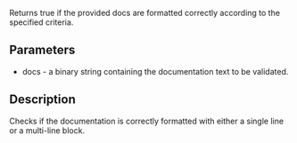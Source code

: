 Returns true if the provided docs are formatted correctly according to the specified criteria.

## Parameters

- docs - a binary string containing the documentation text to be validated.
## Description
Checks if the documentation is correctly formatted with either a single line or a multi-line block.